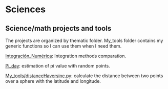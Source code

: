 # Sciences
## Science/math projects and tools

The projects are organized by thematic folder.
My_tools folder contains my generic functions so I can use them when I need them.

[Integración_Numérica](https://github.com/javicebri/Sciences/tree/main/Integracion_numerica): Integration methods comparation.

[Pi_day](https://github.com/javicebri/Sciences/tree/main/Pi_day): estimation of pi value with random points.

[My_tools/distanceHaversine.py](https://github.com/javicebri/Sciences/tree/main/My_tools): calculate the distance between two points over a sphere with the latitude and longitude.


